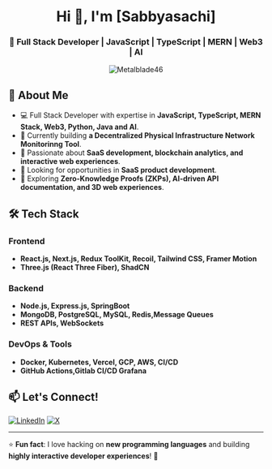 <h1 align="center">Hi 👋, I'm [Sabbyasachi]</h1>
<h3 align="center">🚀 Full Stack Developer | JavaScript | TypeScript | MERN | Web3 | AI</h3>

<p align="center">
  <img src="https://github-readme-stats.vercel.app/api?username=Metalblade46&show_icons=true&theme=radical" alt="Metalblade46" />
</p>

## 🌟 About Me

- 💻 Full Stack Developer with expertise in **JavaScript, TypeScript, MERN Stack, Web3, Python, Java and AI**.
- 🔭 Currently building **a Decentralized Physical Infrastructure Network Monitorinng Tool**.
- 🚀 Passionate about **SaaS development, blockchain analytics, and interactive web experiences**.
- 🎯 Looking for opportunities in **SaaS product development**.
- 🌱 Exploring **Zero-Knowledge Proofs (ZKPs), AI-driven API documentation, and 3D web experiences**.

## 🛠 Tech Stack

### Frontend
- **React.js, Next.js, Redux ToolKit, Recoil, Tailwind CSS, Framer Motion**
- **Three.js (React Three Fiber), ShadCN**
  
### Backend
- **Node.js, Express.js, SpringBoot**
- **MongoDB, PostgreSQL, MySQL, Redis,Message Queues**
- **REST APIs, WebSockets**

### DevOps & Tools
- **Docker, Kubernetes, Vercel, GCP, AWS, CI/CD**
- **GitHub Actions,Gitlab CI/CD Grafana**  

## 📫 Let's Connect!

[![LinkedIn](https://img.shields.io/badge/LinkedIn-%230077B5.svg?style=for-the-badge&logo=linkedin&logoColor=white)](https://www.linkedin.com/in/sabbyasachi9/)
[![X](https://img.shields.io/badge/Twitter-%231DA1F2.svg?style=for-the-badge&logo=twitter&logoColor=white)](https://x.com/SabbyChaks)


---

⭐ **Fun fact**: I love hacking on **new programming languages** and building **highly interactive developer experiences**! 🚀  
